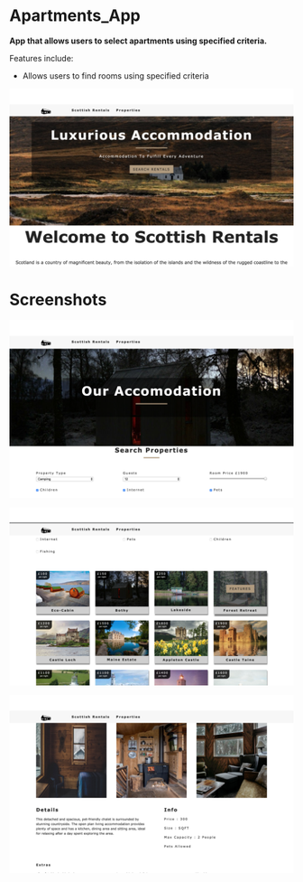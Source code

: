 # Apartments_App
**App that allows users to select apartments using specified criteria.**

Features include:
- Allows users to find rooms using specified criteria


![](https://github.com/timmlaxton/Property_Rental/blob/master/Screenshots/Homepage.png?raw=true)

# Screenshots

![](https://github.com/timmlaxton/Property_Rental/blob/master/Screenshots/Accomodation.png?raw=true)

![](https://github.com/timmlaxton/Property_Rental/blob/master/Screenshots/Rental%20List.png?raw=true)

![](https://github.com/timmlaxton/Property_Rental/blob/master/Screenshots/Rental%20Detail.png?raw=true)



